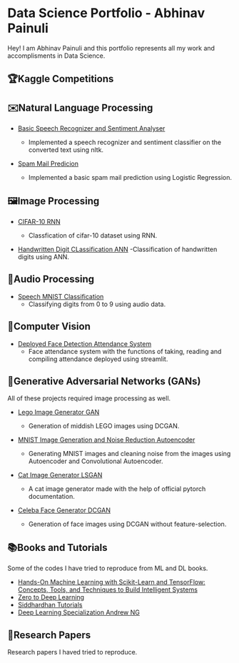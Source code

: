 # Data Science Portfolio - Abhinav Painuli

Hey! I am Abhinav Painuli and this portfolio represents all my work and accomplisments in Data Science.


## 🏆Kaggle Competitions


## ✉️Natural Language Processing

- [Basic Speech Recognizer and Sentiment Analyser](https://github.com/wannasleepforlong/Basic-Speech-Recognizer-and-Sentiment-Analyser)
  - Implemented a speech recognizer and sentiment classifier on the converted text using nltk.
    
- [Spam Mail Predicion](https://github.com/wannasleepforlong/ML-Practise-Projects/blob/main/Spam%20mail%20prediction%5BLoR%5D.ipynb)
  - Implemented a basic spam mail prediction using Logistic Regression.


## 🖼️Image Processing

- [CIFAR-10 RNN](https://github.com/wannasleepforlong/ML-Practise-Projects/blob/main/CIFAR-10%5BRNN%5D.ipynb)
  - Classfication of cifar-10 dataset using RNN.

- [Handwritten Digit CLassification ANN](https://github.com/wannasleepforlong/ML-Practise-Projects/blob/main/Handwritten%20Digit%20Classifcation%5BANN%5D.ipynb)
  -Classification of handwritten digits using ANN.


## 🎵Audio Processing

- [Speech MNIST Classification](https://github.com/wannasleepforlong/Speech-MNIST-Classification-2nd-Sem)
  - Classifying digits from 0 to 9 using audio data.


## 👀Computer Vision

- [Deployed Face Detection Attendance System](https://github.com/wannasleepforlong/Deployed-Face-Detection-Attendance-System)
  - Face attendance system with the functions of taking, reading and compiling attendance deployed using streamlit.


## 🎨Generative Adversarial Networks (GANs)

All of these projects required image processing as well.

- [Lego Image Generator GAN](https://github.com/wannasleepforlong/Lego-Image-Generator-GAN-2nd-Sem)
  - Generation of middish LEGO images using DCGAN.

- [MNIST Image Generation and Noise Reduction Autoencoder](https://github.com/wannasleepforlong/MNIST-Image-Generation-and-Noise-Reduction-Autoencoder-2nd-Sem)
  - Generating MNIST images and cleaning noise from the images using Autoencoder and Convolutional Autoencoder.

- [Cat Image Generator LSGAN](https://github.com/wannasleepforlong/Cat-Image-Generator-LSGAN)
  - A cat image generator made with the help of official pytorch documentation.

- [Celeba Face Generator DCGAN](https://github.com/wannasleepforlong/Celeba-Face-Generator-DCGAN)
  - Generation of face images using DCGAN without feature-selection.


## 📚Books and Tutorials

Some of the codes I have tried to reproduce from ML and DL books.

- [Hands-On Machine Learning with Scikit-Learn and TensorFlow: Concepts, Tools, and Techniques to Build Intelligent Systems](https://github.com/wannasleepforlong/ML-Practise-Projects)
- [Zero to Deep Learning](https://github.com/wannasleepforlong/ML-Practise-Projects)
- [Siddhardhan Tutorials](https://github.com/wannasleepforlong/ML-Practise-Projects)
- [Deep Learning Specialization Andrew NG](https://github.com/wannasleepforlong/Andrew-NG-Deep-Learning)


## 📄Research Papers

Research papers I haved tried to reproduce.
